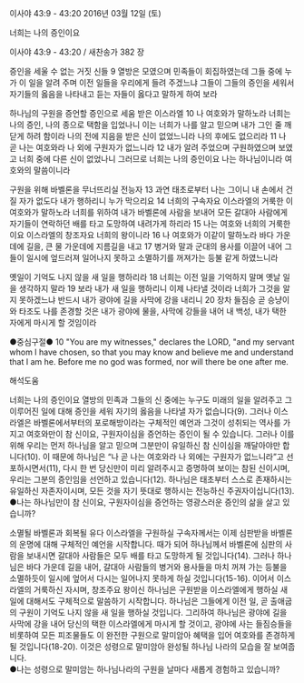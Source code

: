 이사야 43:9 - 43:20 
2016년 03월 12일 (토)

너희는 나의 증인이요



이사야 43:9 - 43:20 / 새찬송가 382 장


증인을 세울 수 없는 거짓 신들 
9 열방은 모였으며 민족들이 회집하였는데 그들 중에 누가 이 일을 알려 주며 이전 일들을 우리에게 들려 주겠느냐 그들이 그들의 증인을 세워서 자기들의 옳음을 나타내고 듣는 자들이 옳다고 말하게 하여 보라

하나님의 구원을 증언할 증인으로 세움 받은 이스라엘
10 나 여호와가 말하노라 너희는 나의 증인, 나의 종으로 택함을 입었나니 이는 너희가 나를 알고 믿으며 내가 그인 줄 깨닫게 하려 함이라 나의 전에 지음을 받은 신이 없었느니라 나의 후에도 없으리라 11 나 곧 나는 여호와라 나 외에 구원자가 없느니라 12 내가 알려 주었으며 구원하였으며 보였고 너희 중에 다른 신이 없었나니 그러므로 너희는 나의 증인이요 나는 하나님이니라 여호와의 말씀이니라

구원을 위해 바벨론을 무너뜨리실 전능자
13 과연 태초로부터 나는 그이니 내 손에서 건질 자가 없도다 내가 행하리니 누가 막으리요 14 너희의 구속자요 이스라엘의 거룩한 이 여호와가 말하노라 너희를 위하여 내가 바벨론에 사람을 보내어 모든 갈대아 사람에게 자기들이 연락하던 배를 타고 도망하여 내려가게 하리라 15 나는 여호와 너희의 거룩한 이요 이스라엘의 창조자요 너희의 왕이니라 16 나 여호와가 이같이 말하노라 바다 가운데에 길을, 큰 물 가운데에 지름길을 내고 17 병거와 말과 군대의 용사를 이끌어 내어 그들이 일시에 엎드러져 일어나지 못하고 소멸하기를 꺼져가는 등불 같게 하였느니라

옛일이 기억도 나지 않을 새 일을 행하리라 
18 너희는 이전 일을 기억하지 말며 옛날 일을 생각하지 말라 19 보라 내가 새 일을 행하리니 이제 나타낼 것이라 너희가 그것을 알지 못하겠느냐 반드시 내가 광야에 길을 사막에 강을 내리니 20 장차 들짐승 곧 승냥이와 타조도 나를 존경할 것은 내가 광야에 물을, 사막에 강들을 내어 내 백성, 내가 택한 자에게 마시게 할 것임이라

●중심구절● 10 "You are my witnesses," declares the LORD, "and my servant whom I have chosen, so that you may know and believe me and understand that I am he. Before me no god was formed, nor will there be one after me.

해석도움





너희는 나의 증인이요
열방의 민족과 그들의 신 중에는 누구도 미래의 일을 알려주고 그 이루어진 일에 대해 증인을 세워 자기의 옳음을 나타낼 자가 없습니다(9). 그러나 이스라엘은 바벨론에서부터의 포로해방이라는 구체적인 예언과 그것이 성취되는 역사를 가지고 여호와만이 참 신이요, 구원자이심을 증언하는 증인이 될 수 있습니다. 그러나 이를 위해 우리는 먼저 하나님을 알고 믿으며 그분만이 유일하신 참 신이심을 깨달아야만 합니다(10). 이 때문에 하나님은 “나 곧 나는 여호와라 나 외에는 구원자가 없느니라”고 선포하시면서(11), 다시 한 번 당신만이 미리 알려주시고 증명하여 보이는 참된 신이시며, 우리는 그분의 증인임을 선언하고 있습니다(12). 하나님은 태초부터 스스로 존재하시는 유일하신 자존자이시며, 모든 것을 자기 뜻대로 행하시는 전능하신 주권자이십니다(13).  
●나는 하나님만이 참 신이요, 구원자이심을 증언하는 영광스러운 증인의 삶을 살고 있습니까? 

소멸될 바벨론과 회복될 유다
이스라엘을 구원하실 구속자께서는 이제 심판받을 바벨론의 운명에 대해 구체적인 예언을 시작합니다. 때가 되어 하나님께서 바벨론에 심판의 사람을 보내시면 갈대아 사람들은 모두 배를 타고 도망하게 될 것입니다(14). 그러나 하나님은 바다 가운데 길을 내어, 갈대아 사람들의 병거와 용사들을 마치 꺼져 가는 등불을 소멸하듯이 일시에 엎어서 다시는 일어나지 못하게 하실 것입니다(15-16). 이어서 이스라엘의 거룩하신 자시며, 창조주요 왕이신 하나님은 구원받을 이스라엘에게 행하실 새 일에 대해서도 구체적으로 말씀하기 시작합니다. 하나님은 그들에게 이전 일, 곧 출애굽의 구원이 기억도 나지 않을 새 일을 행하실 것입니다. 그리하여 하나님은 광야에 길을 사막에 강을 내어 당신의 택한 이스라엘에게 마시게 할 것이고, 광야에 사는 들짐승들을 비롯하여 모든 피조물들도 이 완전한 구원으로 말미암아 혜택을 입어 여호와를 존경하게 될 것입니다(18-20). 이것은 성령으로 말미암아 완성될 하나님 나라의 모습을 잘 보여줍니다.   
●나는 성령으로 말미암는 하나님나라의 구원을 날마다 새롭게 경험하고 있습니까?